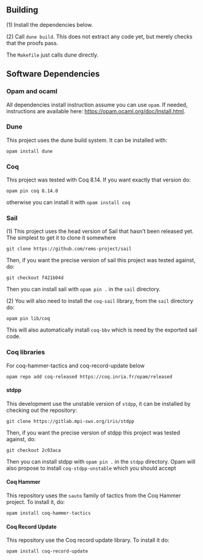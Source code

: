 ## Building

(1) Install the dependencies below.

(2) Call `dune build`. This does not extract any code yet, but merely checks that the proofs pass.

The `Makefile` just calls dune directly.


## Software Dependencies

### Opam and ocaml

All dependencies install instruction assume you can use `opam`. If needed,
instructions are available here: https://opam.ocaml.org/doc/Install.html.


### Dune

This project uses the dune build system. It can be installed with:
```
opam install dune
```


### Coq

This project was tested with Coq 8.14. If you want exactly that version do:
```
opam pin coq 8.14.0
```
otherwise you can install it with `opam install coq`


### Sail 

(1) This project uses the head version of Sail that hasn't been released yet. The
simplest to get it to clone it somewhere
```
git clone https://github.com/rems-project/sail
```

Then, if you want the precise version of sail this project was tested
against, do:
```
git checkout f421b04d
```

Then you can install sail with `opam pin .` in the `sail` directory.

(2) You will also need to install the `coq-sail` library, from the `sail` directory do:
```
opam pin lib/coq
```
This will also automatically install `coq-bbv` which is
need by the exported sail code.


### Coq libraries

For coq-hammer-tactics and coq-record-update below
```
opam repo add coq-released https://coq.inria.fr/opam/released
```

#### stdpp

This development use the unstable version of `stdpp`, it can be installed by
checking out the repository: 
```
git clone https://gitlab.mpi-sws.org/iris/stdpp
```

Then, if you want the precise version of stdpp this project was tested
against, do:
```
git checkout 2c03aca
```

Then you can install stdpp with `opam pin .` in the `stdpp` directory. Opam will
also propose to install `coq-stdpp-unstable` which you should accept

#### Coq Hammer

This repository uses the `sauto` family of tactics from the Coq Hammer project.
To install it, do:
```
opam install coq-hammer-tactics
```

#### Coq Record Update

This repository use the Coq record update library. To install it do:
```
opam install coq-record-update
```
